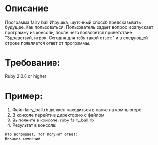 # Описание
Программа fairy ball
Игрушка, шуточный способ предсказывать будущее.
Как пользоваться: Пользователь задает вопрос и запускает программу из консоли, после чего появляется приветствие "Здравствуй, игрок. Сегодня для тебя такой ответ:"
и в следующей строке появляется ответ от программы.

# Требование:
Ruby 2.0.0 or higher

# Пример:
1. Файл fairy_ball.rb должен находиться в папке на компьютере.
2. В консoле перейти в директорию с файлом.
2. Выполните в консоле: ruby fairy_ball.rb
3. Результат в консоле:

```
Кто вопрошает, тот получит ответ:
Никаких сомнений 
```         




